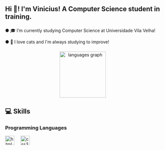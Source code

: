 <h2 align="left">Hi 👋! I'm Vinicius! A Computer Science student in training.</h2>

###

<p align="left"> ● 🎓 I’m currently studying Computer Science at Universidade Vila Velha!</p>
<p align="left"> ● 🌱 I love cats and I'm always studying to improve!</p>

###

<div align="center">
  <img src="https://github-readme-stats.vercel.app/api/top-langs?username=vcoutinho8&locale=en&hide_title=false&layout=compact&card_width=320&langs_count=5&theme=Tokyonight&hide_border=false" height="150" alt="languages graph"  />
</div>

###
## 💻 Skills
<!-- Skills: Programming Languages -->
  <div style="flex-basis: 48%;">
    <h3>Programming Languages</h3>
<div align="left">
  <img src="https://cdn.jsdelivr.net/gh/devicons/devicon/icons/html5/html5-original.svg" height="30" alt="html5 logo"  />
  <img width="12" />
  <img src="https://cdn.jsdelivr.net/gh/devicons/devicon/icons/css3/css3-original.svg" height="30" alt="css3 logo"  />
</div>

###

